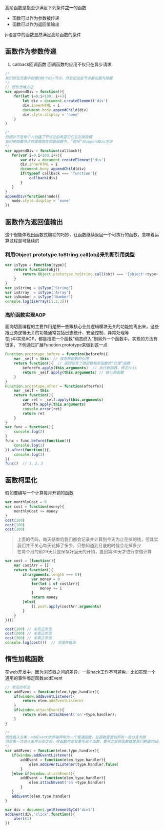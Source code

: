 高阶函数是指至少满足下列条件**之一**的函数
* 函数可以作为参数被传递
* 函数可以作为返回值输出

js语言中的函数显然满足高阶函数的条件
 ## 函数作为参数传递
 1. callback回调函数
 回调函数的应用不仅只在异步请求
 ````js
 /*
 我们想在页面中创建100个div节点，然后把这些节点都设置为隐藏
 */
 // 惯性思维方法
 var appendDiv = function(){
     for(let i=0;i<100; i++){
         let div = document.createElement('div')
         div.innerHTML = i
         document.body.appendChild(div)
         div.style.display = 'none'
     }
 }

/*
 然而并不是每个人创建了节点之后希望它们立刻被隐藏
 我们把隐藏节点的逻辑放在回调函数中，“委托”给appendDiv方法
*/
var appendDiv = function(callback){
    for(var i=0;i<100;i++){
        var div = document.createElement('div')
        div.innerHTML = i
        document.body.appendChild(div)
        if(typeof callback === 'function'){
            callback(div)
        }
    }
}
appendDiv(function(node){
    node.style.display = 'none'
})
 ````
## 函数作为返回值输出
这个很能体现出函数式编程的巧妙，让函数继续返回一个可执行的函数，意味着运算过程是可延续的
### 利用Object.prototype.toString.call(obj)来判断引用类型
````js
var isType = function(type){
    return function(obj){
        return Object.prototype.toString.call(obj) === '[object'+type+']';
    }
}
var isString = isType('String')
var isArray  = isType('Array')
var isNumber = isType('Number')
console.log(isArray([1,2,3]))
````
### 高阶函数实现AOP
面向切面编程的主要作用是把一些跟核心业务逻辑模块无关的功能抽离出来，这些跟业务逻辑无关的功能通常包括日志统计、安全控制、异常处理等  
在js中实现AOP，都是指把一个函数“动态织入”到另外一个函数中，实现的方法有很多，下例通过扩展Function.prototype来做到这一点
````js
Function.prototype.before = function(beforefn){
    var _self = this  // 保存原函数的引用
    return function(){  // 返回包含了原函数和新函数的“代理”函数
        beforefn.apply(this,arguments)  // 执行新函数，修正this
        return _self.apply(this,arguments) // 执行原函数
    }
}
Function.prototype.after = function(afterfn){
    var _self = this
    return function(){
        var ret = _self.apply(this,arguments)
        afterfn.apply(this,arguments)
        console.error(ret)
        return ret
    }
}
var func = function(){
    console.log(2)
}
func = func.before(function(){
    console.log(1)
}).after(function(){
    console.log(3)
})
func()  // 1、2、3
````
## 函数柯里化
假如要编写一个计算每月开销的函数
````js
var monthlyCost = 0
var cost = function(money){
    monthlyCost += money
}
cost(100)
cost(200)
cost(300)
````
>上面的代码，每天结束后我们都会记录并计算到今天为止花掉的钱，但其实我们并不关心每天花掉了多少，只想知道到月底的时候会花掉多少  
在每个月的前29天只是保存好当天的开销，直到第30天才进行求值计算
````js
var cost = (function(){
    var costArr = []
    return function(){
        if(arguments.length === 0){
            var money = 0
            for(let i of costArr){
                money += i
            }
            return money
        }else{
            [].push.apply(costArr,arguments)
        }
    }
})()

cost(100) // 未真正求值
cost(200) // 未真正求值
cost(300) // 未真正求值
console.log(cost())  // 求值并输出
````
## 惰性加载函数
在web开发中，因为浏览器之间的差异，一些hack工作不可避免，比如实现一个通用的事件绑定函数addEvent
````js
// 常见的写法
var addEvent = function(elem,type,handler){
    if(window.addEventListener){
        return elem.addEventListener
    }
    if(window.attachEvent){
        return elem.attachEvent('on'+type,handler);
    }
}
````
````js
/*
惰性载入方案：addEvent依然被声明为一个普通函数，在函数里面依然有一些分支判断
但是第一次进入条件分支之后，在函数内部会重写这个函数，重写之后的函数就是我们期望的addEvent函数
*/
var addEvent = function(elem,type,handler){
   if(window.addEventListener){
       addEvent = function(elem,type,handler){
           elem.addEventListener(type,handler,false)
       }
   }else if(window.attachEvent){
       addEvent = function(elem,type,handler){
           elem.attachEvent('on'+type,handler)
       }
   }
   addEvent(elem,type,handler)
}

var div = document.getElementById('div1')
addEvent(div,'click',function(){
    alert(1)
})
````
